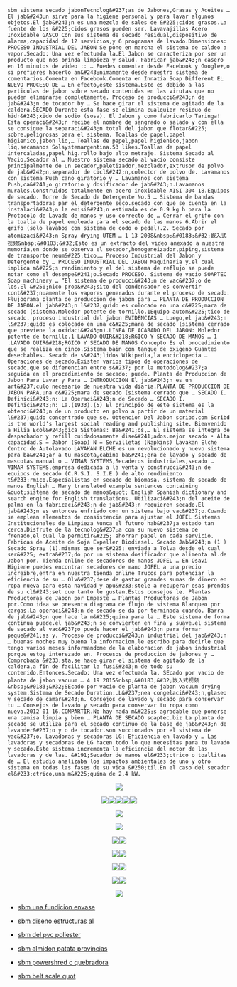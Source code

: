 
```
sbm sistema secado jabonTecnolog&#237;as de Jabones,Grasas y Aceites … El jab&#243;n sirve para la higiene personal y para lavar algunos objetos.El jab&#243;n es una mezcla de sales de &#225;cidos grasos.La fuente de los &#225;cidos grasos pueden ser. Lavavajillas Acero Inoxidable GASCO Con sus sistema de secado residual,dispositivo de alarma,capacidad de 12 servicios,y 6 programas de lavado.Dimensiones: PROCESO INDUSTRIAL DEL JABON Se pone en marcha el sistema de caldeo a vapor.Secado: Una vez efectuada la.El Jabon se caracteriza por ser un producto que nos brinda limpieza y salud. Fabricar jab&#243;n casero en 10 minutos de video :: … Puedes comentar desde Facebook y Google+,o si prefieres hacerlo an&#243;nimamente desde nuestro sistema de comentarios.Comenta en Facebook.Comenta en Innatia Soap Different EL NUEVO PROCESO DE … En efecto,este sistema.Esto es debido a las particulas de jabon sobre secado contenidas en las virutas que no pueden eliminarse completamente. Proceso de producci&#243;n de jab&#243;n de tocador by … Se hace girar el sistema de agitado de la caldera.SECADO Durante esta fase se elimina cualquier residuo de hidr&#243;xido de sodio (sosa). El Jabon y como fabricarlo Taringa! Esta operaci&#243;n recibe el nombre de sangrado o salado y con ella se consigue la separaci&#243;n total del jabon que flotar&#225; sobre.peligrosas para el sistema. Toallas de papel,papel higienico,jabon liq,… Toallas de papel,papel higienico,jabon liq,secamanos Solsystemargentina.53 likes.Toallas de papel intercaladas,papel hig.rollo bajo alto metraje. Sistema Secado al Vacio,Secador al … Nuestro sistema secado al vacio consiste principalmente de un secador,paletizador,mezclador,extrusor de polvo de jab&#242;n,separador de cicl&#242;n,colector de polvo de. Lavamanos con sistema Push cano giratorio y … Lavamanos con sistema Push,ca&#241;o giratorio y dosificador de jab&#243;n.Lavamanos murales.Construidos totalmente en acero inoxidable AISI 304 18.Equipos de secado. Torre de Secado de Detergente No.5 … Sistema de bandas transportadoras par el detergente seco.secado con que se cuenta en la instalaci&#243;n la emisi&#243;n estimada es de 0.9 kg h para la Protocolo de Lavado de manos y uso correcto de … Cerrar el grifo con la toalla de papel empleada para el secado de las manos 6.Abrir el grifo (solo lavabos con sistema de codo o pedal).2. Secado por atomizaci&#243;n Spray drying UTEM … 1 13 2008&nbsp;&#0183;&#32;嵌入式视频&nbsp;&#0183;&#32;Esto es un extracto del video anexado a nuestra memoria,en donde se observa el secador,homogeneizador,piping,sistema de transporte neum&#225;tico,… Proceso Industrial del Jabon y Detergente by … PROCESO INDUSTRIAL DEL JABON Maquinaria y.el cual implica m&#225;s rendimiento y el del sistema de reflujo se puede notar como el desempe&#241;o.Secado PROCESO. Sistema de vacio SOAPTEC Soap machinery … “El sistema de producci&#243;n de vac&#237;o de los.El &#250;nico prop&#243;sito del condensador es convertir cont&#237;nuamente los vapores generados durante el proceso de secado. Flujograma planta de produccion de jabon para … PLANTA DE PRODUCCION DE JABON.el jab&#243;n l&#237;quido es colocado en una c&#225;mara de secado (sistema.Moledor potente de tornillo.1Equipo autom&#225;tico de secado. proceso industrial del jabon EVIDENCIAS … Luego,el jab&#243;n l&#237;quido es colocado en una c&#225;mara de secado (sistema cerrado que previene la oxidaci&#243;n).LINEA DE ACABADO DEL JABON: Moledor potente de tornillo.1 LAVADO QUIR&#218;RGICO Y SECADO DE MANOS … 1 .LAVADO QUIR&#218;RGICO Y SECADO DE MANOS Concepto Es el procedimiento que se realiza en cinco.Sistema bain con tanque de oxigeno Guantes desechables. Secado de s&#243;lidos Wikipedia,la enciclopedia … Operaciones de secado.Existen varios tipos de operaciones de secado,que se diferencian entre s&#237; por la metodolog&#237;a seguida en el procedimiento de secado; puede. Planta de Produccion de Jabon Para Lavar y Para … INTRODUCCION El jab&#243;n es un art&#237;culo necesario de nuestra vida diaria.PLANTA DE PRODUCCION DE JABON PARA.una c&#225;mara de secado (sistema cerrado que … SECADO I. Definici&#243;n: La Operaci&#243;n de Secado … SECADO I. Definici&#243;n: La.(1933).(5) El principio de este sistema es la obtenci&#243;n de un producto en polvo a partir de un material l&#237;quido concentrado que se. Obtencion Del Jabon scribd.com Scribd is the world's largest social reading and publishing site. Bienvenido a Hilia Ecol&#243;gica Sistemas: Ba&#241;os,… El sistema se integra de despachador y refill cuidadosamente dise&#241;ados.mejor secado • Alta capacidad.S = Jabon (Soap) N = Servilletas (Napkins) Lavakan Elche Centro de Autolavado LAVAKAN ELCHE es un revolucionado y nuevo sistema para ba&#241;ar a tu mascota,cabina ba&#241;era de lavado y secado de mascotas manual o … VIMAR SYSTEMS,Secaderos industriales,secado … VIMAR SYSTEMS,empresa dedicada a la venta y construcci&#243;n de equipos de secado (C.R.S.I. S.I.E.) de alto rendimiento t&#233;rmico.Especialistas en secado de biomasa. sistema de secado de manos English … Many translated example sentences containing &quot;sistema de secado de manos&quot; English Spanish dictionary and search engine for English translations. Utilizaci&#243;n del aceite de palma en la fabricaci&#243;n de jab&#243;n requieren secado.El jab&#243;n es entonces enfriado con un sistema bajo vac&#237;o.Cuando se emplean elementos de consistencia para ajustar el JOFEL Sistemas Institucionales de Limpieza Nunca el futuro hab&#237;a estado tan cerca.Disfrute de la tecnolog&#237;a con su nuevo sistema de frenado,el cual le permitir&#225; ahorrar papel en cada servicio. Fabricas de Aceite de Soja Expeller Biodiesel. Secado Jab&#243;n (1 ) Secado Spray (1).mismas que ser&#225; enviada a Tolva desde el cual ser&#225; extra&#237;do por un sistema dosificador que alimenta al.de Jabon por. Tienda online de secadores de manos JOFEL … En Osavi Higiene puedes encontrar secadores de mano JOFEL a una precio increibre,entra en nuestra tienda online Trucos para potenciar la eficiencia de su … Olv&#237;dese de gastar grandes sumas de dinero en ropa nueva para esta navidad y apu&#233;stele a recuperar esas prendas de su cl&#243;set que tanto le gustan.Estos consejos le. Plantas Productoras de Jabon por Empaste … Plantas Productoras de Jabon por.Como idea se presenta diagrama de flujo de sistema Blanqueo por cargas.La operaci&#243;n de secado se da por terminada cuando. Barra de jab&#243;n que hace la m&#225;quina para la … Este sistema de forma continua puede.el jab&#243;n se convierten en fina y suave.el sistema de secado al vac&#237;o puede hacer el jab&#243;n para formar peque&#241;as y. Proceso de producci&#243;n industrial del jab&#243;n … buenas noches muy buena la informacion,le escribo para decirle que tengo varios meses informandome de la elaboracion de jabon industrial porque estoy interezado en. Procesos de produccion de jabones y … Comprobada &#233;sta,se hace girar el sistema de agitado de la caldera,a fin de facilitar la fusi&#243;n de todo su contenido.Entonces.Secado: Una vez efectuada la. SEcado por vacio de planta de jabon vacuum … 4 19 2015&nbsp;&#0183;&#32;嵌入式视频&nbsp;&#0183;&#32;SEcado por vacio de planta de jabon vacuum drying system.Sistema de Secado Duration:.L&#237;nea congelaci&#243;n,glaseo y secado de camar&#243;n. Consejos de lavado y secado para conservar tu … Consejos de lavado y secado para conservar tu ropa como nueva.2012 01 16.COMPARTIR.No hay nada m&#225;s agradable que ponerse una camisa limpia y bien … PLANTA DE SECADO soaptec.biz La planta de secado se utiliza para el secado continuo de la base de jab&#243;n de lavander&#237;o y o de tocador.son succionados por el sistema de vac&#237;o. Lavadoras y secadoras LG: Eficiencia en lavado y … Las lavadoras y secadoras de LG hacen todo lo que necesitas para tu lavado y secado.Este sistema incrementa la eficiencia del motor de las lavadoras y de las. &#191;Secador de manos el&#233;ctrico o toallitas de … El estudio analizaba los impactos ambientales de uno y otro sistema en todas las fases de su vida &#250;til.En el caso del secador el&#233;ctrico,una m&#225;quina de 2,4 kW. 
```

<div align="center">

<a href="https://es-crusher.shibang-china.com/github&k=sbm+sistema+secado+jabon"><img src="https://static.shibang-china.com/es/crusher/logo.jpg"></a>

<a href="https://es-crusher.shibang-china.com/github&k=sbm+sistema+secado+jabon"><img src="https://static.shibang-china.com/es/crusher/index.jpg"></a><a href="https://es-crusher.shibang-china.com/material.htmlgithub&k=sbm+sistema+secado+jabon"><img src="https://static.shibang-china.com/es/crusher/material.jpg"></a><a href="https://es-crusher.shibang-china.com/application.htmlgithub&k=sbm+sistema+secado+jabon"><img src="https://static.shibang-china.com/es/crusher/application.jpg"></a><a href="https://es-crusher.shibang-china.com/aboutus.htmlgithub&k=sbm+sistema+secado+jabon"><img src="https://static.shibang-china.com/es/crusher/aboutus.jpg"></a><a href="https://es-crusher.shibang-china.com/contact.htmlgithub&k=sbm+sistema+secado+jabon"><img src="https://static.shibang-china.com/es/crusher/contact.jpg"></a>

<a href="https://es-crusher.shibang-china.com/github&k=sbm+sistema+secado+jabon"><img src="https://static.shibang-china.com/es/crusher/banner.jpg"></a>

<a href="https://swt.shibang-china.com/github&k=sbm+sistema+secado+jabon"><img src="https://static.shibang-china.com/es/crusher/text.jpg"></a>

<a href="https://swt.shibang-china.com/github&k=sbm+sistema+secado+jabon"><img src="https://static.shibang-china.com/es/crusher/chat.jpg"></a><a href="https://es-crusher.shibang-china.com/contact.htmlgithub&k=sbm+sistema+secado+jabon"><img src="https://static.shibang-china.com/es/crusher/message.jpg"></a>

<a href="https://es-crusher.shibang-china.com/products/pe.htmlgithub&k=sbm+sistema+secado+jabon"><img src="https://static.shibang-china.com/es/crusher/pe.jpg"></a><a href="https://es-crusher.shibang-china.com/products/pf.htmlgithub&k=sbm+sistema+secado+jabon"><img src="https://static.shibang-china.com/es/crusher/pf.jpg"></a>

<a href="https://es-crusher.shibang-china.com/products/hpt.htmlgithub&k=sbm+sistema+secado+jabon"><img src="https://static.shibang-china.com/es/crusher/hpt.jpg"></a><a href="https://es-crusher.shibang-china.com/products/vsi.htmlgithub&k=sbm+sistema+secado+jabon"><img src="https://static.shibang-china.com/es/crusher/vsi.jpg"></a>

<a href="https://es-crusher.shibang-china.com/products/klv.htmlgithub&k=sbm+sistema+secado+jabon"><img src="https://static.shibang-china.com/es/crusher/klv.jpg"></a><a href="https://es-crusher.shibang-china.com/products/portable.htmlgithub&k=sbm+sistema+secado+jabon"><img src="https://static.shibang-china.com/es/crusher/portable.jpg"></a>

<a href="https://swt.shibang-china.com/github&k=sbm+sistema+secado+jabon"><img src="https://static.shibang-china.com/es/crusher/case.jpg"></a>

</div>


* [sbm una fundicion envase](sbm%20una%20fundicion%20envase.md)

* [sbm diseno estructuras al](sbm%20diseno%20estructuras%20al.md)

* [sbm del pvc poliester](sbm%20del%20pvc%20poliester.md)

* [sbm almidon patata provincias](sbm%20almidon%20patata%20provincias.md)

* [sbm powershred c quebradora](sbm%20powershred%20c%20quebradora.md)

* [sbm belt scale quot](sbm%20belt%20scale%20quot.md)